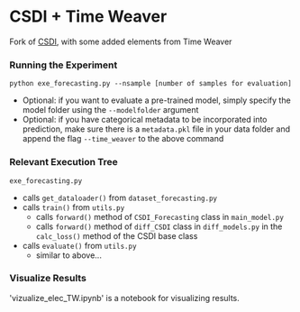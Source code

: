 # CSDI + Time Weaver
Fork of [CSDI](https://github.com/ermongroup/CSDI), with some added elements from Time Weaver

### Running the Experiment 

```shell
python exe_forecasting.py --nsample [number of samples for evaluation]
```

- Optional: if you want to evaluate a pre-trained model, simply specify the model folder using the `--modelfolder` argument
- Optional: if you have categorical metadata to be incorporated into prediction, make sure there is a `metadata.pkl` file in your data folder and append the flag `--time_weaver` to the above command

### Relevant Execution Tree

`exe_forecasting.py`
- calls `get_dataloader()` from `dataset_forecasting.py`
- calls `train()` from `utils.py`
  - calls `forward()` method of `CSDI_Forecasting` class in `main_model.py`
  - calls `forward()` method of `diff_CSDI` class in `diff_models.py` in the `calc_loss()` method of the CSDI base class
- calls `evaluate()` from `utils.py`
  - similar to above...

### Visualize Results
'vizualize_elec_TW.ipynb' is a notebook for visualizing results.

